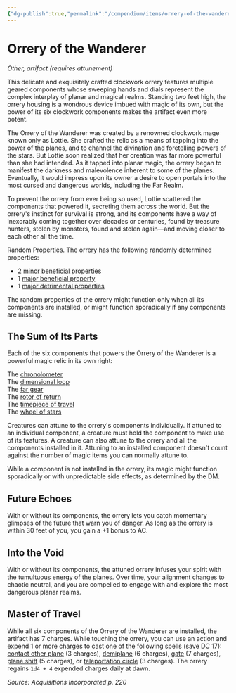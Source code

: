 ```yaml
---
{"dg-publish":true,"permalink":"/compendium/items/orrery-of-the-wanderer-ai/","tags":["compendium/src/5e/ai","item/attunement/required","item/rarity/artifact","item/wondrous/wondrous-item"]}
---
```


# Orrery of the Wanderer
*Other, artifact (requires attunement)*  


This delicate and exquisitely crafted clockwork orrery features multiple geared components whose sweeping hands and dials represent the complex interplay of planar and magical realms. Standing two feet high, the orrery housing is a wondrous device imbued with magic of its own, but the power of its six clockwork components makes the artifact even more potent.

The Orrery of the Wanderer was created by a renowned clockwork mage known only as Lottie. She crafted the relic as a means of tapping into the power of the planes, and to channel the divination and foretelling powers of the stars. But Lottie soon realized that her creation was far more powerful than she had intended. As it tapped into planar magic, the orrery began to manifest the darkness and malevolence inherent to some of the planes. Eventually, it would impress upon its owner a desire to open portals into the most cursed and dangerous worlds, including the Far Realm.

To prevent the orrery from ever being so used, Lottie scattered the components that powered it, secreting them across the world. But the orrery's instinct for survival is strong, and its components have a way of inexorably coming together over decades or centuries, found by treasure hunters, stolen by monsters, found and stolen again—and moving closer to each other all the time.

Random Properties. The orrery has the following randomly determined properties:

- 2 [minor beneficial properties](compendium/tables/artifact-properties-minor-beneficial-properties.md)  
- 1 [major beneficial property](compendium/tables/artifact-properties-major-beneficial-properties.md)  
- 1 [major detrimental properties](compendium/tables/artifact-properties-major-detrimental-properties.md)  

The random properties of the orrery might function only when all its components are installed, or might function sporadically if any components are missing.

## The Sum of Its Parts

Each of the six components that powers the Orrery of the Wanderer is a powerful magic relic in its own right:

The [chronolometer](compendium/items/chronolometer-ai.md)  
The [dimensional loop](compendium/items/dimensional-loop-ai.md)  
The [far gear](compendium/items/far-gear-ai.md)  
The [rotor of return](compendium/items/rotor-of-return-ai.md)  
The [timepiece of travel](compendium/items/timepiece-of-travel-ai.md)  
The [wheel of stars](compendium/items/wheel-of-stars-ai.md)  

Creatures can attune to the orrery's components individually. If attuned to an individual component, a creature must hold the component to make use of its features. A creature can also attune to the orrery and all the components installed in it. Attuning to an installed component doesn't count against the number of magic items you can normally attune to.

While a component is not installed in the orrery, its magic might function sporadically or with unpredictable side effects, as determined by the DM.

## Future Echoes

With or without its components, the orrery lets you catch momentary glimpses of the future that warn you of danger. As long as the orrery is within 30 feet of you, you gain a +1 bonus to AC.

## Into the Void

With or without its components, the attuned orrery infuses your spirit with the tumultuous energy of the planes. Over time, your alignment changes to chaotic neutral, and you are compelled to engage with and explore the most dangerous planar realms.

## Master of Travel

While all six components of the Orrery of the Wanderer are installed, the artifact has 7 charges. While touching the orrery, you can use an action and expend 1 or more charges to cast one of the following spells (save DC 17): [contact other plane](compendium/spells/contact-other-plane.md) (3 charges), [demiplane](compendium/spells/demiplane.md) (6 charges), [gate](compendium/spells/gate.md) (7 charges), [plane shift](compendium/spells/plane-shift.md) (5 charges), or [teleportation circle](compendium/spells/teleportation-circle.md) (3 charges). The orrery regains `1d4 + 4` expended charges daily at dawn.

*Source: Acquisitions Incorporated p. 220*